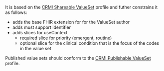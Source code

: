 It is based on the [CRMI Shareable ValueSet]({{site.data.fhir.ver.hl7fhiruvcrmi}}StructureDefinition-crmi-shareablevalueset.html) profile and futher constrains it as follows:
* adds the base FHIR extension for for the ValueSet author
* adds must support identifier
* adds slices for useContext
	* required slice for priority (emergent, routine)
	* optional slice for the clinical condition that is the focus of the codes in the value set

Published value sets should conform to the [CRMI Publishable ValueSet]({{site.data.fhir.ver.hl7fhiruvcrmi}}/StructureDefinition-crmi-publishablevalueset.html) profile.